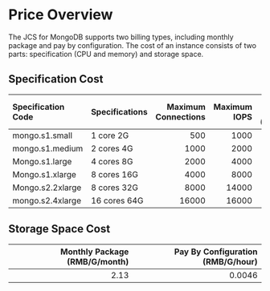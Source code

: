 # Price Overview

 The JCS for MongoDB supports two billing types, including monthly package and pay by configuration. The cost of an instance consists of two parts: specification (CPU and memory) and storage space.
 
## Specification Cost
 
Specification Code | Specifications | Maximum Connections | Maximum IOPS | Monthly Package (RMB/Month) | Pay By Configuration (RMB/Hour)
|:---|:--- |---: |---: |---: |---: |
mongo.s1.small	| 1 core 2G	| 500	| 1000	| 285.00	| 0.59
mongo.s1.medium | 2 cores 4G | 1000 | 2000 | 570.00 | 1.19
Mongo.s1.large | 4 cores 8G | 2000 | 4000 | 1050.00 | 2.19
Mongo.s1.xlarge | 8 cores 16G | 4000 | 8000 | 2000.00 | 4.17
Mongo.s2.2xlarge | 8 cores 32G | 8000 | 14000 | 3800.00 | 7.92
mongo.s2.4xlarge	| 16 cores 64G	| 16000	| 16000	| 7600.00	| 15.83

## Storage Space Cost
 
Monthly Package (RMB/G/month) | Pay By Configuration (RMB/G/hour)
|---:|---:|
2.13 | 0.0046
